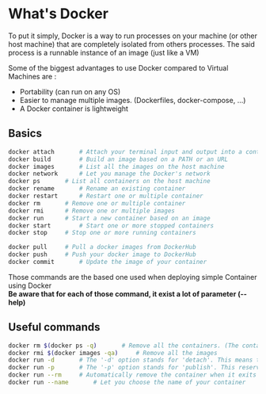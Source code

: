# What's Docker

To put it simply, Docker is a way to run processes on your machine (or other host machine)
that are completely isolated from others processes. The said process is a 
runnable instance of an image (just like a VM)

Some of the biggest advantages to use Docker compared to Virtual Machines are :
* Portability (can run on any OS)
* Easier to manage multiple images. (Dockerfiles, docker-compose, ...)
* A Docker container is lightweight

## Basics

```bash
docker attach		# Attach your terminal input and output into a container
docker build		# Build an image based on a PATH or an URL
docker images		# List all the images on the host machine
docker network		# Let you manage the Docker's network
docker ps		# List all containers on the host machine
docker rename		# Rename an existing container
docker restart		# Restart one or multiple container
docker rm		# Remove one or multiple container
docker rmi		# Remove one or multiple images
docker run		# Start a new container based on an image
docker start		# Start one or more stopped containers
docker stop		# Stop one or more running containers

docker pull		# Pull a docker images from DockerHub
docker push		# Push your docker image to DockerHub
docker commit		# Update the image of your container
```

Those commands are the based one used when deploying simple Container using Docker
<br>
**Be aware that for each of those command, it exist a lot of parameter (--help)**

## Useful commands

```bash
docker rm $(docker ps -q)		# Remove all the containers. (The containers need to be stopped or use -f to force)
docker rmi $(docker images -qa)		# Remove all the images
docker run -d		# The '-d' option stands for 'detach'. This means that the container will run in the background
docker run -p		# The '-p' option stands for 'publish'. This reserve a port of the host machine to the container
docker run --rm		# Automatically remove the container when it exits
docker run --name		# Let you choose the name of your container
```
